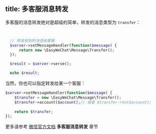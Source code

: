 title: 多客服消息转发
---


多客服的消息转发绝对是超级的简单，转发的消息类型为 `transfer`：

```php


  // 转发收到的消息给客服
  $server->setMessageHandler(function($message) {
      return new \EasyWeChat\Message\Transfer();
  });

  $result = $server->serve();

  echo $result;
```

当然，你也可以指定转发给某一个客服：

```php
$server->setMessageHandler(function($message) {
    $transfer = new \EasyWeChat\Message\Transfer();
    $transfer->account($account);// 或者 $transfer->to($account);
    
    return $transfer;
});
```

更多请参考 [微信官方文档](http://mp.weixin.qq.com/wiki/) **多客服消息转发** 章节